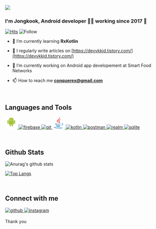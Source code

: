 


<img src="https://cdn.dribbble.com/users/1201592/screenshots/9078494/media/422a760a51cef7de2fa3db9daf697853.gif" width="360">



### I'm Jongkook, Android developer 👨‍💻 working since 2017 🚀

[![Hits](https://hits.seeyoufarm.com/api/count/incr/badge.svg?url=https://github.com/conquerex)](https://hits.seeyoufarm.com) ![Follow](https://img.shields.io/github/followers/conquerex?label=Follow)

- 🌱 I’m currently learning **RxKotlin**  


- 📝 I regularly write articles on [https://devvkkid.tistory.com/](https://devvkkid.tistory.com/)


- 🔭 I’m currently working on Android app developement at Smart Food Networks


- 📫 How to reach me **conquerex@gmail.com**  


<br/>  


## Languages and Tools

<p align="left"> <a href="https://developer.android.com" target="_blank"> <img src="https://raw.githubusercontent.com/devicons/devicon/master/icons/android/android-original-wordmark.svg" alt="android" width="40" height="40"/> </a> <a href="https://firebase.google.com/" target="_blank"> <img src="https://www.vectorlogo.zone/logos/firebase/firebase-icon.svg" alt="firebase" width="40" height="40"/> </a> <a href="https://git-scm.com/" target="_blank"> <img src="https://www.vectorlogo.zone/logos/git-scm/git-scm-icon.svg" alt="git" width="40" height="40"/> </a> <a href="https://www.java.com" target="_blank"> <img src="https://raw.githubusercontent.com/devicons/devicon/master/icons/java/java-original.svg" alt="java" width="40" height="40"/> </a> <a href="https://kotlinlang.org" target="_blank"> <img src="https://www.vectorlogo.zone/logos/kotlinlang/kotlinlang-icon.svg" alt="kotlin" width="40" height="40"/> </a> <a href="https://postman.com" target="_blank"> <img src="https://www.vectorlogo.zone/logos/getpostman/getpostman-icon.svg" alt="postman" width="40" height="40"/> </a> <a href="https://realm.io/" target="_blank"> <img src="https://raw.githubusercontent.com/bestofjs/bestofjs-webui/8665e8c267a0215f3159df28b33c365198101df5/public/logos/realm.svg" alt="realm" width="40" height="40"/> </a> <a href="https://www.sqlite.org/" target="_blank"> <img src="https://www.vectorlogo.zone/logos/sqlite/sqlite-icon.svg" alt="sqlite" width="40" height="40"/> </a> </p>

<br/>

## Github Stats  

![Anurag's github stats](https://github-readme-stats.vercel.app/api?username=conquerex&show_icons=true&theme=synthwave)

[![Top Langs](https://github-readme-stats.vercel.app/api/top-langs/?username=conquerex&layout=compact)](https://github.com/conquerex)


<br/>  

## Connect with me  
<div align="left">
<a href="https://github.com/conquerex" target="_blank">
<img src=https://img.shields.io/badge/github-%2324292e.svg?&style=for-the-badge&logo=github&logoColor=white alt=github style="margin-bottom: 5px;" />
</a>
<a href="https://instagram.com/bingocake" target="_blank">
<img src=https://img.shields.io/badge/instagram-%23E45285.svg?&style=for-the-badge&logo=instagram&logoColor=white alt=instagram style="margin-bottom: 5px;" />
</a>  
</div>

Thank you

<br/>  
